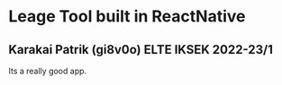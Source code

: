 # Leage Tool built in ReactNative

## Karakai Patrik (gi8v0o) ELTE IKSEK 2022-23/1

Its a really good app.
